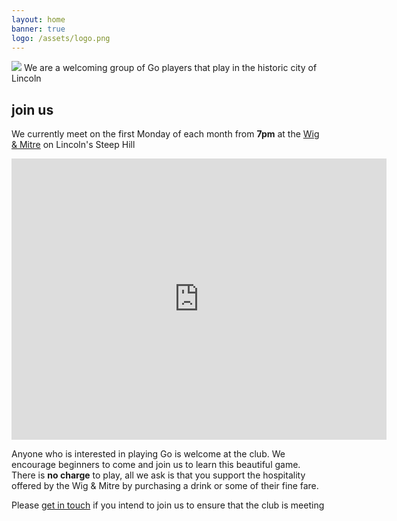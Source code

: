 ```yaml
---
layout: home
banner: true
logo: /assets/logo.png
---
```


<img class="logo" src="{{page.logo}}">
We are a welcoming group of Go players that play in the historic city of Lincoln

## join us
We currently meet on the first Monday of each month from **7pm** at the [Wig & Mitre][wig] on Lincoln's Steep Hill

<div class="map-responsive">
<iframe class="center" src="https://www.google.com/maps/embed?pb=!1m18!1m12!1m3!1d2388.0910136780276!2d-0.5413024839446772!3d53.23414479081023!2m3!1f0!2f0!3f0!3m2!1i1024!2i768!4f13.1!3m3!1m2!1s0x48785b3cb7300ba1%3A0xb0bf0f4818479c9e!2sWig+%26+Mitre+Restaurant!5e0!3m2!1sen!2suk!4v1560801537884!5m2!1sen!2suk" width="600" height="450" frameborder="0" style="border:0" allowfullscreen></iframe>
</div>

Anyone who is interested in playing Go is welcome at the club. We encourage beginners to come and join us to learn this beautiful game. There is **no charge** to play, all we ask is that you support the hospitality offered by the Wig & Mitre by purchasing a drink or some of their fine fare.

Please [get in touch][email] if you intend to join us to ensure that the club is meeting

[wig]:http://www.wigandmitre.com/
[email]:mailto:play@lincolngo.club